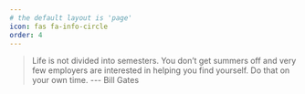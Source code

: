 ```yaml
---
# the default layout is 'page'
icon: fas fa-info-circle
order: 4
---
```


>  Life is not divided into semesters.
  You don’t get summers off and very few employers are interested in helping you find yourself.
  Do that on your own time.
  --- Bill Gates
